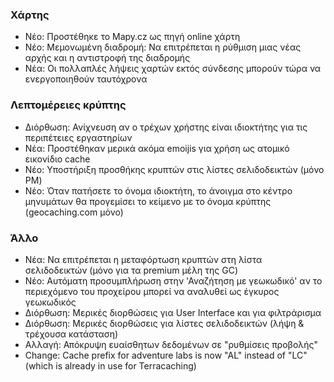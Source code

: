 ### Χάρτης
- Νέο: Προστέθηκε το Mapy.cz ως πηγή online χάρτη
- Νέο: Μεμονωμένη διαδρομή: Να επιτρέπεται η ρύθμιση μιας νέας αρχής και η αντιστροφή της διαδρομής
- Νέα: Οι πολλαπλές λήψεις χαρτών εκτός σύνδεσης μπορούν τώρα να ενεργοποιηθούν ταυτόχρονα

### Λεπτομέρειες κρύπτης
- Διόρθωση: Ανίχνευση αν ο τρέχων χρήστης είναι ιδιοκτήτης για τις περιπέτειες εργαστηρίων
- Νέα: Προστέθηκαν μερικά ακόμα emoijis για χρήση ως ατομικό εικονίδιο cache
- Νέο: Υποστήριξη προσθήκης κρυπτών στις λίστες σελιδοδεικτών (μόνο PM)
- Νέο: Όταν πατήσετε το όνομα ιδιοκτήτη, το άνοιγμα στο κέντρο μηνυμάτων θα προγεμίσει το κείμενο με το όνομα κρύπτης (geocaching.com μόνο)

### Άλλο
- Νέα: Να επιτρέπεται η μεταφόρτωση κρυπτών στη λίστα σελιδοδεικτών (μόνο για τα premium μέλη της GC)
- Νέο: Αυτόματη προσυμπλήρωση στην 'Αναζήτηση με γεωκωδικό' αν το περιεχόμενο του προχείρου μπορεί να αναλυθεί ως έγκυρος γεωκωδικός
- Διόρθωση: Μερικές διορθώσεις για User Interface και για φιλτράρισμα
- Διόρθωση: Μερικές διορθώσεις για λίστες σελιδοδεικτών (λήψη & τρέχουσα κατάσταση)
- Αλλαγή: Απόκρυψη ευαίσθητων δεδομένων σε "ρυθμίσεις προβολής"
- Change: Cache prefix for adventure labs is now "AL" instead of "LC" (which is already in use for Terracaching)
